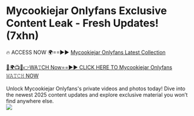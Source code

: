 # Mycookiejar Onlyfans Exclusive Content Leak - Fresh Updates! (7xhn)

🔥 ACCESS NOW 🌍==►► <a href="https://tinyurl.com/kvy9nzfs" rel="nofollow">Mycookiejar Onlyfans Latest Collection</a>
<br><br>
[🔴🌍📺📱👉WA𝚃CH Now==►► CLICK HERE TO Mycookiejar Onlyfans 𝚆𝙰𝚃𝙲𝙷 NOW](https://tinyurl.com/kvy9nzfs)
<br><br>
Unlock Mycookiejar Onlyfans's private videos and photos today! Dive into the newest 2025 content updates and explore exclusive material you won’t find anywhere else.
<br>
<a href="https://tinyurl.com/kvy9nzfs" rel="nofollow" data-target="animated-image.originalLink"><img src="https://camo.githubusercontent.com/8a4f000d20f83aca3bf7ec5f350d767afa0574a8a352519fd8cfa583a6f93a33/68747470733a2f2f692e696d6775722e636f6d2f644a486b345a712e676966" data-canonical-src="https://i.imgur.com/dJHk4Zq.gif" style="max-width: 100%; display: inline-block;" data-target="animated-image.originalImage"></a>
<br>
